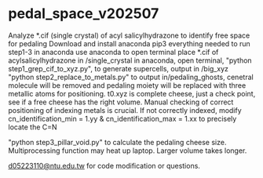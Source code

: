 # pedal_space_v202507
Analyze *.cif (single crystal) of acyl salicylhydrazone to identify free space for pedaling
Download and install anaconda
pip3 everything needed to run step1-3 in anaconda
use anaconda to open terminal
place *.cif of acylsalicylhydrazone in /single_crystal
in anaconda, open terminal, "python step1_grep_cif_to_xyz.py", to generate supercells, output in /big_xyz
"python step2_replace_to_metals.py" to output in/pedaling_ghosts, cenetral molecule will be removed and pedaling moiety will be replaced with three metallic atoms for positioning. t0.xyz is complete cheese, just a check point, see if a free cheese has the right volume. Manual checking of correct positioning of indexing metals is crucial. If not correctly indexed, modify cn_identification_min = 1.yy & cn_identification_max = 1.xx to precisely locate the C=N


"python step3_pillar_void.py" to calculate the pedaling cheese size. Multiprocessing function may heat up laptop. Larger volume takes longer.

d05223110@ntu.edu.tw for code modification or questions.
